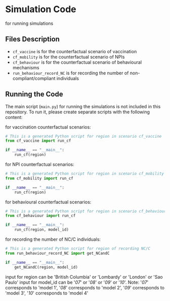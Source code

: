 # Simulation Code
for running simulations
## Files Description
- `cf_vaccine` is for the counterfactual scenario of vaccination
- `cf_mobility` is for the counterfactual scenario of  NPIs
- `cf_behaviour` is for the counterfactual scenario of behavioural mechanisms
- `run_behaviour_record_NC` is for recording the number of non-compliant/compliant individuals

## Running the Code
The main script (`main.py`) for running the simulations is not included in this repository. To run it, please create separate scripts with the following content:

for vaccination counterfactual scenarios:
```python
# This is a generated Python script for region in scenario cf_vaccine
from cf_vaccine import run_cf

if __name__ == "__main__":
    run_cf(region)
```

for NPI counterfactual scenarios:
```python
# This is a generated Python script for region in scenario cf_mobility
from cf_mobility import run_cf

if __name__ == "__main__":
    run_cf(region)
```

for behavioural counterfactual scenarios:
```python
# This is a generated Python script for region in scenario cf_behaviour
from cf_behaviour import run_cf

if __name__ == "__main__":
    run_cf(region, model_id)
```

for recording the number of NC/C individuals:
```python
# This is a generated Python script for region of recording NC/C
from run_behaviour_record_NC import get_NCandC

if __name__ == "__main__":
    get_NCandC(region, model_id)
```

input for region can be 'British Columbia' or 'Lombardy' or 'London' or 'Sao Paulo'
input for model_id can be '_07_' or '_08_' or '_09_' or '_10_'. Note: '_07_' corresponds to 'model 1', '_08_' corresponds to 'model 2', '_09_' corresponds to 'model 3', '_10_' corresponds to 'model 4'
